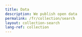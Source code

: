 ```yaml
---
title: Data
description: We publish open data
permalink: /fr/collection/search
layout: collection-search
lang-ref: collection
---
```

